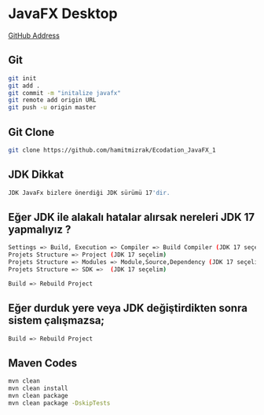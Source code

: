# JavaFX Desktop
[GitHub Address](https://github.com/hamitmizrak/Ecodation_JavaFX_1)

## Git
```sh 
git init
git add .
git commit -m "initalize javafx"
git remote add origin URL
git push -u origin master
```

## Git Clone 
```sh 
git clone https://github.com/hamitmizrak/Ecodation_JavaFX_1
```

## JDK Dikkat
```sh 
JDK JavaFx bizlere önerdiği JDK sürümü 17'dir.
```

## Eğer JDK ile alakalı hatalar alırsak nereleri JDK 17 yapmalıyız ?
```sh 
Settings => Build, Execution => Compiler => Build Compiler (JDK 17 seçelim)
Projets Structure => Project (JDK 17 seçelim)
Projets Structure => Modules => Module,Source,Dependency (JDK 17 seçelim)
Projets Structure => SDK =>  (JDK 17 seçelim)

Build => Rebuild Project
```

## Eğer durduk yere veya JDK değiştirdikten sonra sistem çalışmazsa;
```sh 
Build => Rebuild Project
```

## Maven Codes
```sh 
mvn clean
mvn clean install
mvn clean package
mvn clean package -DskipTests
```

## 
```sh 

```

## 
```sh 

```

## 
```sh 

```

## 
```sh 

```

## 
```sh 

```

## 
```sh 

```

## 
```sh 

```

## 
```sh 

```

## 
```sh 

```

## 
```sh 

```

## 
```sh 

```

## 
```sh 

```

